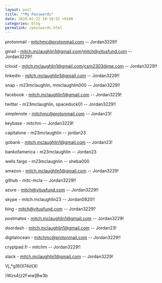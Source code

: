 ```yaml
---
layout: post
title: "*My Passwords"
date: 2020-02-22 10:10:52 +0100
categories: blog
permalink: /passwords.html
---
```


protonmail - mitchmc@protonmail.com -- Jordan3229!!

gmail - mitch.mclaughlin1@gmail.com/mitch@vitusfund.com -- Jordan3229!!

icloud - mitch.mclaughlin1@gmail.com/csm2303@me.com -- Jordan3229!!

linkedin - mitch.mclaughlin1@gmail.com -- Jordan3229!!

snap - m23mclaughlin, mmclaughlin000 -- Jordan3229!!

facebook - mitch.mclaughlin1@gmail.com -- Jordan3229!

twitter - m23mclaughlin, spaceduck01 -- Jordan3229!!

simplenote - mitchmc@protonmail.com -- Jordan23!

keybase - mitchm -- Jordan3229!

capitalone - m23mclaughlin -- jordan23

gobank - mitch.mclaughlin1@gmail.com -- Jordan23!

bankofamerica - m23mclaughlin -- Jordan23

wells fargo - m23mclaughlin -- sheba000

amazon - mitch.mclaughlin1@gmail.com -- Jordan3229!

github - mitc-mcla -- Jordan3229!!

azure - mitch@vitusfund.com -- Jordan3229!!

skype - mitch.mclaughlin23 -- Jordan0820!!

bing - mitch@vitusfund.com -- Jordan3229?

postmates - mitch.mclaughlin1@gmail.com -- Jordan3229!

doordash - mitch.mclaughlin1@gmail.com -- Jordan23!

digitalocean - mitchmc@protonmail.com -- Jordan3229!!

cryptpad.fr - mitchm -- Jordan3229!!

slack - mitch.mclaughlin1@gmail.com -- Jordan3229!



Vj_*g16{II74d{Xl

}Wzs4(z2Fww[Bw3b
